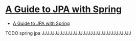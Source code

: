 # [A Guide to JPA with Spring](https://www.baeldung.com/the-persistence-layer-with-spring-and-jpa)

- [A Guide to JPA with Spring](#a-guide-to-jpa-with-spring)















TODO spring jpa JJJJJJJJJJJJJJJJJJJJJJJJJJJJJJJJJJJ